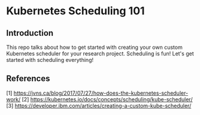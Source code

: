 # Kubernetes Scheduling 101

## Introduction

This repo talks about how to get started with creating your own custom
Kubernetes scheduler for your research project. Scheduling is fun! Let's get
started with scheduling everything!

## References

[1] https://jvns.ca/blog/2017/07/27/how-does-the-kubernetes-scheduler-work/
[2] https://kubernetes.io/docs/concepts/scheduling/kube-scheduler/
[3] https://developer.ibm.com/articles/creating-a-custom-kube-scheduler/
